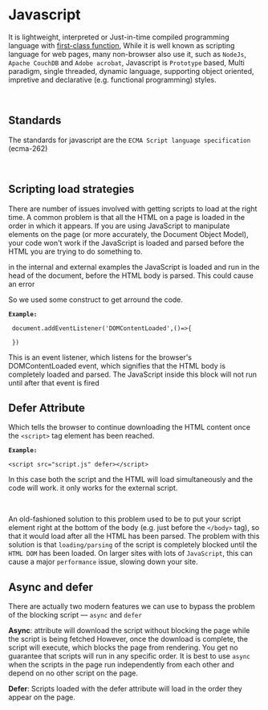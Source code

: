 # Javascript
It is lightweight, interpreted or Just-in-time compiled programming language with [first-class function](https://developer.mozilla.org/en-US/docs/Glossary/First-class_Function), While it is well known as scripting language for web pages, many non-browser also use it, such as `NodeJs`, `Apache CouchDB` and `Adobe acrobat`, Javascript is `Prototype` based, Multi paradigm, single threaded, dynamic language, supporting object oriented, impretive and declarative (e.g. functional programming) styles.

<br/>

## Standards
The standards for javascript are the `ECMA Script language specification` (ecma-262)

<br/>


## Scripting load strategies
There are number of issues involved with getting scripts to load at the right time. A common problem is that all the HTML on a page is loaded in the order in which it appears. If you are using JavaScript to manipulate elements on the page (or more accurately, the Document Object Model), your code won't work if the JavaScript is loaded and parsed before the HTML you are trying to do something to.

in the internal and external examples the JavaScript is loaded and run in the head of the document, before the HTML body is parsed. This could cause an error

So we used some construct to get arround the code.

**`Example:`**

```
 document.addEventListener('DOMContentLoaded',()=>{

 })
```

This is an event listener, which listens for the browser's DOMContentLoaded event, which signifies that the HTML body is completely loaded and parsed. The JavaScript inside this block will not run until after that event is fired

## Defer Attribute
Which tells the browser to continue downloading the HTML content once the `<script>` tag element has been reached.

**`Example:`**

```
<script src="script.js" defer></script>
```

In this case both the script and the HTML will load simultaneously and the code will work. it only works for the external script.

<br/>

An old-fashioned solution to this problem used to be to put your script element right at the bottom of the body (e.g. just before the `</body>` tag), so that it would load after all the HTML has been parsed. The problem with this solution is that `loading/parsing` of the script is completely blocked until the `HTML DOM` has been loaded. On larger sites with lots of `JavaScript`, this can cause a major `performance` issue, slowing down your site.

## Async and defer
There are actually two modern features we can use to bypass the problem of the blocking script — `async` and `defer`

**Async**: attribute will download the script without blocking the page while the script is being fetched
However, once the download is complete, the script will execute, which blocks the page from rendering.
You get no guarantee that scripts will run in any specific order. It is best to use `async` when the scripts in the page run independently from each other and depend on no other script on the page.
<br/>

**Defer**: Scripts loaded with the defer attribute will load in the order they appear on the page. 